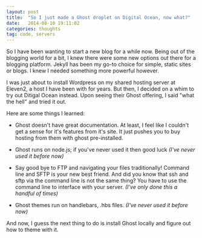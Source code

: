 ```yaml
---
layout: post
title:  "So I just made a Ghost droplet on Digital Ocean, now what?"
date:   2014-08-10 19:11:02
categories: thoughts
tag: code, servers
---
```


So I have been wanting to start a new blog for a while now. Being out of the blogging world for a bit, I knew there were some new options out there for a blogging platform. Jekyll has been my go-to choice for simple, static sites or blogs. I knew I needed something more powerful however.

I was just about to install Wordpress on my shared hosting server at Eleven2, a host I have been with for years. But then, I decided on a whim to try out Ditigal Ocean instead. Upon seeing their Ghost offering, I said "what the hell" and tried it out.

Here are some things I learned:

* Ghost doesn't have great documentation. At least, I feel like I couldn't get a sense for it's features from it's site. It just pushes you to buy hosting from them with ghost pre-installed.

* Ghost runs on node.js; if you've never used it then good luck *(I've never used it before now)*

* Say good bye to FTP and navigating your files traditionally! Command line and SFTP is your new best friend. And did you know that ssh and sftp via the command line is not the same thing? You have to use the command line to interface with your server. *(I've only done this a handful of times)*

* Ghost themes run on handlebars, .hbs files. *(I've never used it before now)*

And now, I guess the next thing to do is install Ghost locally and figure out how to theme with it.
